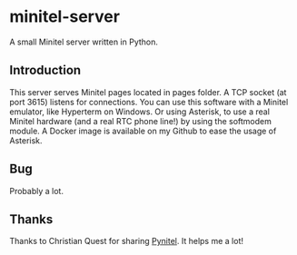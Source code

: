 # minitel-server
A small Minitel server written in Python.

## Introduction
This server serves Minitel pages located in pages folder.
A TCP socket (at port 3615) listens for connections. You can use this software with a Minitel emulator, like Hyperterm on Windows.
Or using Asterisk, to use a real Minitel hardware (and a real RTC phone line!) by using the softmodem module.
A Docker image is available on my Github to ease the usage of Asterisk.

## Bug
Probably a lot.

## Thanks
Thanks to Christian Quest for sharing [Pynitel](https://github.com/cquest/pynitel).
It helps me a lot!